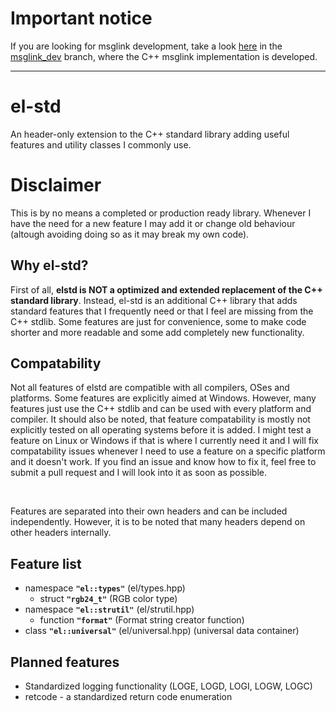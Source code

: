 # __Important notice__

If you are looking for msglink development, take a look [here](https://github.com/melektron/el-std/tree/msglink_dev/include/el/msglink) in the [msglink_dev](https://github.com/melektron/el-std/tree/msglink_dev) branch, where the C++ msglink implementation is developed.

---

# el-std

An header-only extension to the C++ standard library adding useful features and utility classes I commonly use.

# __Disclaimer__

This is by no means a completed or production ready library. Whenever I have the need for a new feature I may add it or change old behaviour (altough avoiding doing so as it may break my own code). 

## Why el-std?

First of all, __elstd is NOT a optimized and extended replacement of the C++ standard library__. Instead, el-std is an additional C++ library that adds standard features that I frequently need or that I feel are missing from the C++ stdlib. Some features are just for convenience, some to make code shorter and more readable and some add completely new functionality.

## Compatability

Not all features of elstd are compatible with all compilers, OSes and platforms. Some features are explicitly aimed at Windows. However, many features just use the C++ stdlib and can be used with every platform and compiler. It should also be noted, that feature compatability is mostly not explicitly tested on all operating systems before it is added. I might test a feature on Linux or Windows if that is where I currently need it and I will fix compatability issues whenever I need to use a feature on a specific platform and it doesn't work. If you find an issue and know how to fix it, feel free to submit a pull request and I will look into it as soon as possible.

<br>

Features are separated into their own headers and can be included independently. However, it is to be noted that many headers depend on other headers internally.

## Feature list

 * namespace __```"el::types"```__ (el/types.hpp)
    * struct  __```"rgb24_t"```__ (RGB color type)
 * namespace __```"el::strutil"```__ (el/strutil.hpp)
    * function __```"format"```__ (Format string creator function)
 * class __```"el::universal"```__ (el/universal.hpp) (universal data container)

## Planned features

 * Standardized logging functionality (LOGE, LOGD, LOGI, LOGW, LOGC)
 * retcode - a standardized return code enumeration

